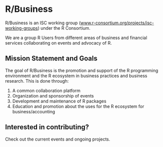 # R/Business
R/Business is an ISC working group (www.r-consortium.org/projects/isc-working-groups) under the R Consortium. 

We are a group R Users from different areas of business and financial services collaborating on events and advocacy of R. 

## Mission Statement and Goals

The goal of R/Business is the promotion and support of the R programming environment and the R ecosystem in business practices and business research. This is done through:

1. A common collaboration platform
2. Organization and sponsorship of events
3. Development and maintenance of R packages
4. Education and promotion about the uses for the R ecosystem for business/accounting

## Interested in contributing?

Check out the current events and ongoing projects.






